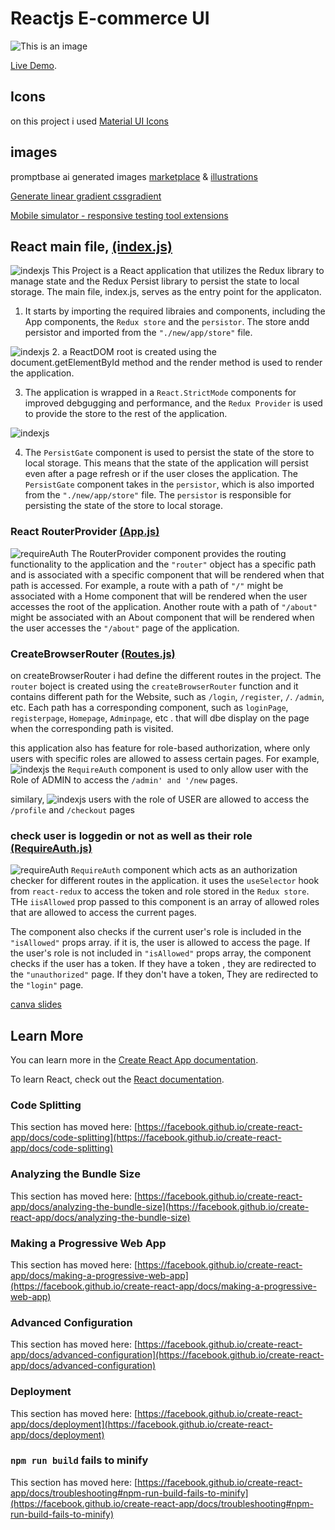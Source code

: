 # Reactjs E-commerce UI

![This is an image](./src/images/2laptop.png)

[Live Demo](https://vrit-tech-mern-project-by-tejkarki.netlify.app/).

## Icons

on this project i used [Material UI Icons](https://mui.com/material-ui/material-icons)

## images

promptbase ai generated images [marketplace](https://promptbase.com/marketplace?categories=clothes)
& [illustrations](https://icons8.com/illustrations)


[Generate linear gradient cssgradient](https://cssgradient.io/)


[Mobile simulator - responsive testing tool extensions](https://chrome.google.com/webstore/detail/mobile-simulator-responsi/ckejmhbmlajgoklhgbapkiccekfoccmk)

## React main file, [(index.js)](https://github.com/NGR-NP/mern-stack-course/blob/E-commerce-ui/src/index.js)
![indexjs](./src/images/readme/indexjs.png)
This Project is a React application that utilizes the Redux library to manage state and the Redux Persist library to persist the state to local storage. The main file, index.js, serves as the entry point for the applicaton.

1. It starts by importing the required libraies and components, including the App components, the `Redux store` and the `persistor`. The store andd persistor and imported from the `"./new/app/store"` file.

![indexjs](./src/images/readme/indexjs%20reactstrictmode.png)
2. a ReactDOM root is created using the document.getElementById method and the render method is used to render the application.

3. The application is wrapped in a `React.StrictMode` components for improved debgugging and performance, and the `Redux Provider` is used to provide the store to the rest of the application.


![indexjs](./src/images/readme/indexjs%20persist.png)

4. The `PersistGate` component is used to persist the state of the store to local storage. This means that the state of the application will persist even after a page refresh or if the user closes the application. The `PersistGate` component takes in the `persistor`, which is also imported from the `"./new/app/store"` file. The `persistor` is responsible for persisting the state of the store to local storage.
 

### React RouterProvider [(App.js)](https://github.com/NGR-NP/mern-stack-course/blob/E-commerce-ui/src/App.js)
![requireAuth](./src/images/readme/appjs.png)
The RouterProvider component provides the routing functionality to the application and the `"router"` object has a specific path and is associated with a specific component that will be rendered when that path is accessed. For example, a route with a path of `"/"` might be associated with a Home component that will be rendered when the user accesses the root of the application. Another route with a path of `"/about"` might be associated with an About component that will be rendered when the user accesses the `"/about"` page of the application.

### CreateBrowserRouter [(Routes.js)](https://github.com/NGR-NP/mern-stack-course/blob/E-commerce-ui/src/routes/Routes.js)

on createBrowserRouter i had define the different routes in the project. The `router` boject is created using the `createBrowserRouter` function and it contains different path for the Website, such as `/login`, `/register`, `/`. `/admin`, etc. Each path has a corresponding component, such as `loginPage`, `registerpage`, `Homepage`, `Adminpage`, etc . that will dbe display on the page when the corresponding path is visited.

this application also has feature for role-based authorization, where only users with specific roles are allowed to assess certain pages. 
For example,
![indexjs](./src/images/readme/Admin%20routes.png)
the `RequireAuth` component is used to only allow user with the Role of ADMIN to access the `/admin' and '/new` pages.

similary,
![indexjs](./src/images/readme/users%20routes.png)
users with the role of USER are allowed to access the `/profile` and `/checkout` pages


### check user is loggedin or not as well as their role [(RequireAuth.js)](https://github.com/NGR-NP/mern-stack-course/blob/E-commerce-ui/src/new/auth/RequireAuth.js)
![requireAuth](./src/images/readme/requireAuth.png)
`RequireAuth` component which acts as an authorization checker for different routes in the application. it uses the `useSelector` hook from `react-redux` to access the token and role stored in the `Redux store`. THe `iisAllowed` prop passed to this component is an array of allowed roles that are allowed to access the current pages.

The component also checks if the current user's role is included in the `"isAllowed"` props array. if  it is, the user is allowed to access the page. If the user's role is not included in `"isAllowed"` props array, the component checks if the user has a token. If they have a token , they are redirected to the `"unauthorized"` page. If they don't have a token, They are redirected to the `"login"` page.


[canva slides](https://www.canva.com/design/DAFYyzTjL5I/71o0gL47Z9NUXYrz-yIBgA/edit?utm_content=DAFYyzTjL5I&utm_campaign=designshare&utm_medium=link2&utm_source=sharebutton)

## Learn More

You can learn more in the [Create React App documentation](https://facebook.github.io/create-react-app/docs/getting-started).

To learn React, check out the [React documentation](https://reactjs.org/).

### Code Splitting

This section has moved here: [https://facebook.github.io/create-react-app/docs/code-splitting](https://facebook.github.io/create-react-app/docs/code-splitting)

### Analyzing the Bundle Size

This section has moved here: [https://facebook.github.io/create-react-app/docs/analyzing-the-bundle-size](https://facebook.github.io/create-react-app/docs/analyzing-the-bundle-size)

### Making a Progressive Web App

This section has moved here: [https://facebook.github.io/create-react-app/docs/making-a-progressive-web-app](https://facebook.github.io/create-react-app/docs/making-a-progressive-web-app)





### Advanced Configuration

This section has moved here: [https://facebook.github.io/create-react-app/docs/advanced-configuration](https://facebook.github.io/create-react-app/docs/advanced-configuration)

### Deployment

This section has moved here: [https://facebook.github.io/create-react-app/docs/deployment](https://facebook.github.io/create-react-app/docs/deployment)

### `npm run build` fails to minify

This section has moved here: [https://facebook.github.io/create-react-app/docs/troubleshooting#npm-run-build-fails-to-minify](https://facebook.github.io/create-react-app/docs/troubleshooting#npm-run-build-fails-to-minify)